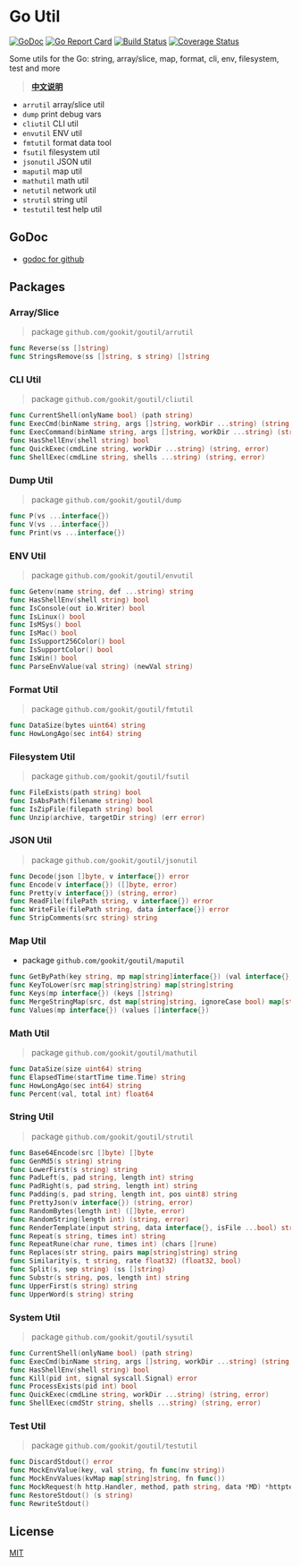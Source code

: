 # Go Util

[![GoDoc](https://godoc.org/github.com/gookit/goutil?status.svg)](https://godoc.org/github.com/gookit/goutil)
[![Go Report Card](https://goreportcard.com/badge/github.com/gookit/goutil)](https://goreportcard.com/report/github.com/gookit/goutil)
[![Build Status](https://travis-ci.org/gookit/goutil.svg?branch=master)](https://travis-ci.org/gookit/goutil)
[![Coverage Status](https://coveralls.io/repos/github/gookit/goutil/badge.svg?branch=master)](https://coveralls.io/github/gookit/goutil?branch=master)

Some utils for the Go: string, array/slice, map, format, cli, env, filesystem, test and more

> **[中文说明](README.zh-CN.md)**

- `arrutil` array/slice util
- `dump`  print debug vars
- `cliutil` CLI util
- `envutil` ENV util
- `fmtutil` format data tool
- `fsutil` filesystem util
- `jsonutil` JSON util
- `maputil` map util
- `mathutil` math util
- `netutil` network util
- `strutil` string util
- `testutil` test help util

## GoDoc

- [godoc for github](https://godoc.org/github.com/gookit/goutil)

## Packages

### Array/Slice

> package `github.com/gookit/goutil/arrutil`

```go
func Reverse(ss []string)
func StringsRemove(ss []string, s string) []string
```

### CLI Util

> package `github.com/gookit/goutil/cliutil`

```go
func CurrentShell(onlyName bool) (path string)
func ExecCmd(binName string, args []string, workDir ...string) (string, error)
func ExecCommand(binName string, args []string, workDir ...string) (string, error)
func HasShellEnv(shell string) bool
func QuickExec(cmdLine string, workDir ...string) (string, error)
func ShellExec(cmdLine string, shells ...string) (string, error)
```

### Dump Util

> package `github.com/gookit/goutil/dump`

```go
func P(vs ...interface{})
func V(vs ...interface{})
func Print(vs ...interface{})
```

### ENV Util

> package `github.com/gookit/goutil/envutil`

```go
func Getenv(name string, def ...string) string
func HasShellEnv(shell string) bool
func IsConsole(out io.Writer) bool
func IsLinux() bool
func IsMSys() bool
func IsMac() bool
func IsSupport256Color() bool
func IsSupportColor() bool
func IsWin() bool
func ParseEnvValue(val string) (newVal string)
```

### Format Util

> package `github.com/gookit/goutil/fmtutil`

```go
func DataSize(bytes uint64) string
func HowLongAgo(sec int64) string
```

### Filesystem Util

> package `github.com/gookit/goutil/fsutil`

```go
func FileExists(path string) bool
func IsAbsPath(filename string) bool
func IsZipFile(filepath string) bool
func Unzip(archive, targetDir string) (err error)
```

### JSON Util

> package `github.com/gookit/goutil/jsonutil`

```go
func Decode(json []byte, v interface{}) error
func Encode(v interface{}) ([]byte, error)
func Pretty(v interface{}) (string, error)
func ReadFile(filePath string, v interface{}) error
func WriteFile(filePath string, data interface{}) error
func StripComments(src string) string
```

### Map Util

- package `github.com/gookit/goutil/maputil`

```go
func GetByPath(key string, mp map[string]interface{}) (val interface{}, ok bool)
func KeyToLower(src map[string]string) map[string]string
func Keys(mp interface{}) (keys []string)
func MergeStringMap(src, dst map[string]string, ignoreCase bool) map[string]string
func Values(mp interface{}) (values []interface{})
```

### Math Util

> package `github.com/gookit/goutil/mathutil`

```go
func DataSize(size uint64) string
func ElapsedTime(startTime time.Time) string
func HowLongAgo(sec int64) string
func Percent(val, total int) float64
```

### String Util

> package `github.com/gookit/goutil/strutil`

```go
func Base64Encode(src []byte) []byte
func GenMd5(s string) string
func LowerFirst(s string) string
func PadLeft(s, pad string, length int) string
func PadRight(s, pad string, length int) string
func Padding(s, pad string, length int, pos uint8) string
func PrettyJson(v interface{}) (string, error)
func RandomBytes(length int) ([]byte, error)
func RandomString(length int) (string, error)
func RenderTemplate(input string, data interface{}, isFile ...bool) string
func Repeat(s string, times int) string
func RepeatRune(char rune, times int) (chars []rune)
func Replaces(str string, pairs map[string]string) string
func Similarity(s, t string, rate float32) (float32, bool)
func Split(s, sep string) (ss []string)
func Substr(s string, pos, length int) string
func UpperFirst(s string) string
func UpperWord(s string) string
```

### System Util

> package `github.com/gookit/goutil/sysutil`

```go
func CurrentShell(onlyName bool) (path string)
func ExecCmd(binName string, args []string, workDir ...string) (string, error)
func HasShellEnv(shell string) bool
func Kill(pid int, signal syscall.Signal) error
func ProcessExists(pid int) bool
func QuickExec(cmdLine string, workDir ...string) (string, error)
func ShellExec(cmdStr string, shells ...string) (string, error)
```

### Test Util

> package `github.com/gookit/goutil/testutil`

```go
func DiscardStdout() error
func MockEnvValue(key, val string, fn func(nv string))
func MockEnvValues(kvMap map[string]string, fn func())
func MockRequest(h http.Handler, method, path string, data *MD) *httptest.ResponseRecorder
func RestoreStdout() (s string)
func RewriteStdout()
```

## License

[MIT](LICENSE)

